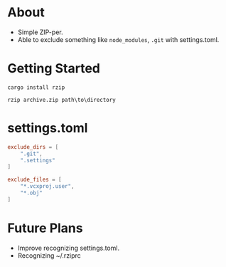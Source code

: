 # About
 
* Simple ZIP-per.
* Able to exclude something like `node_modules`, `.git` with settings.toml.
# Getting Started

```CMD
cargo install rzip

rzip archive.zip path\to\directory
```

# settings.toml

```toml
exclude_dirs = [
	".git",
	".settings"
]

exclude_files = [
	"*.vcxproj.user",
	"*.obj"
]
```

# Future Plans

* Improve recognizing settings.toml.
* Recognizing ~/.rziprc
